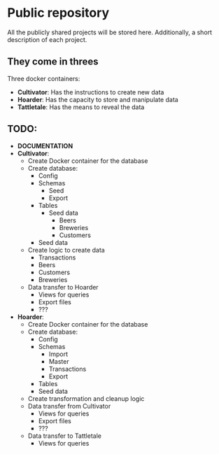 # Public repository

All the publicly shared projects will be stored here. Additionally, a short description of each project.

## They come in threes

Three docker containers:
* **Cultivator**: Has the instructions to create new data
* **Hoarder**: Has the capacity to store and manipulate data
* **Tattletale**: Has the means to reveal the data
    
## TODO:
* **DOCUMENTATION**
* **Cultivator**:
    * Create Docker container for the database
    * Create database:
        * Config
        * Schemas
            * Seed
            * Export
        * Tables
            * Seed data
                * Beers
                * Breweries
                * Customers
        * Seed data
    * Create logic to create data
        * Transactions
        * Beers
        * Customers
        * Breweries
    * Data transfer to Hoarder
        * Views for queries
        * Export files
        * ???
* **Hoarder**:
    * Create Docker container for the database
    * Create database:
        * Config
        * Schemas
            * Import
            * Master
            * Transactions
            * Export
        * Tables
        * Seed data
    * Create transformation and cleanup logic
    * Data transfer from Cultivator
        * Views for queries
        * Export files
        * ???
    * Data transfer to Tattletale
        * Views for queries  
